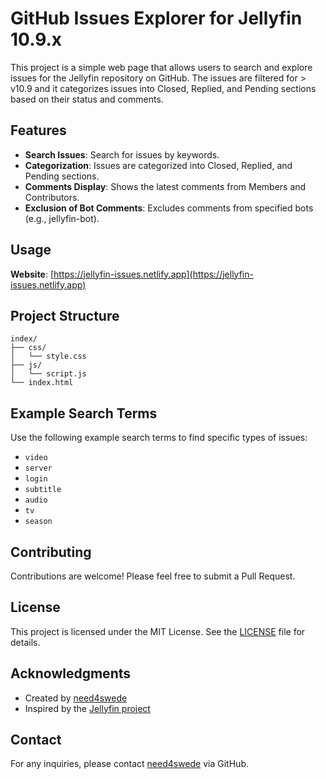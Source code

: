 
# GitHub Issues Explorer for Jellyfin 10.9.x

This project is a simple web page that allows users to search and explore issues for the Jellyfin repository on GitHub. The issues are filtered for > v10.9 and it categorizes issues into Closed, Replied, and Pending sections based on their status and comments.

## Features

- **Search Issues**: Search for issues by keywords.
- **Categorization**: Issues are categorized into Closed, Replied, and Pending sections.
- **Comments Display**: Shows the latest comments from Members and Contributors.
- **Exclusion of Bot Comments**: Excludes comments from specified bots (e.g., jellyfin-bot).

## Usage

**Website**: [https://jellyfin-issues.netlify.app](https://jellyfin-issues.netlify.app)

## Project Structure

```
index/
├── css/
│   └── style.css
├── js/
│   └── script.js
└── index.html
```

## Example Search Terms

Use the following example search terms to find specific types of issues:

- `video`
- `server`
- `login`
- `subtitle`
- `audio`
- `tv`
- `season`

## Contributing

Contributions are welcome! Please feel free to submit a Pull Request.

## License

This project is licensed under the MIT License. See the [LICENSE](LICENSE) file for details.

## Acknowledgments

- Created by [need4swede](https://github.com/need4swede)
- Inspired by the [Jellyfin project](https://github.com/jellyfin)

## Contact

For any inquiries, please contact [need4swede](https://github.com/need4swede) via GitHub.

